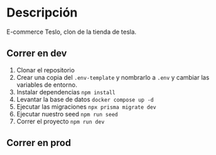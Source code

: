 # Descripción 

E-commerce Teslo, clon de la tienda de tesla.

## Correr en dev

1. Clonar el repositorio
2. Crear una copia del ```.env-template``` y nombrarlo a  ```.env``` y cambiar las variables de entorno.
3. Instalar dependencias ```npm install```
4. Levantar la base de datos  ```docker compose up -d```
5. Ejecutar las migraciones  ```npx prisma migrate dev```
6. Ejecutar nuestro seed  ```npm run seed```
7. Correr el proyecto ```npm run dev```



## Correr en prod